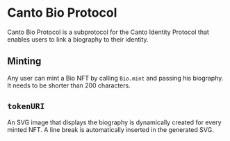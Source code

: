 # Canto Bio Protocol
Canto Bio Protocol is a subprotocol for the Canto Identity Protocol that enables users to link a biography to their identity.

## Minting
Any user can mint a Bio NFT by calling `Bio.mint` and passing his biography. It needs to be shorter than 200 characters.

## `tokenURI`
An SVG image that displays the biography is dynamically created for every minted NFT. A line break is automatically inserted in the generated SVG.